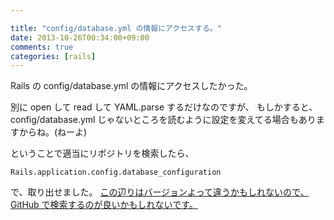 ```yaml
---

title: "config/database.yml の情報にアクセスする。"
date: 2013-10-26T00:34:00+09:00
comments: true
categories: [rails]
---
```


Rails の config/database.yml の情報にアクセスしたかった。

別に open して read して YAML.parse するだけなのですが、
もしかすると、 config/database.yml じゃないところを読むように設定を変えてる場合もありますからね。(ねーよ)

ということで適当にリポジトリを検索したら、

```
Rails.application.config.database_configuration
```

で、取り出せました。
[この辺りはバージョンよって違うかもしれないので、GitHub で検索するのが良いかもしれないです。](https://github.com/rails/rails/search?q=database.yml&ref=cmdform)
